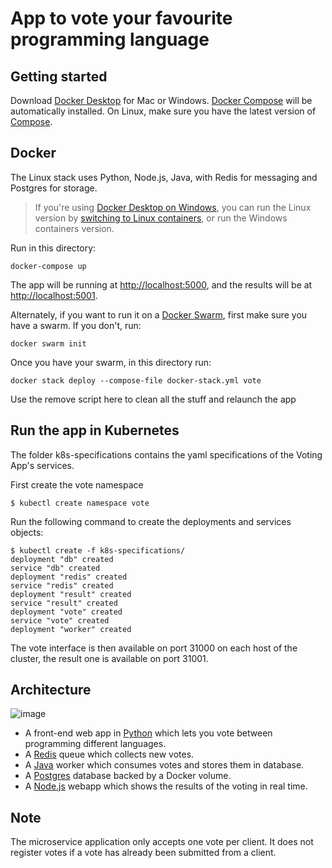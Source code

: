 App to vote your favourite programming language
=========

Getting started
---------------

Download [Docker Desktop](https://www.docker.com/products/docker-desktop) for Mac or Windows. [Docker Compose](https://docs.docker.com/compose) will be automatically installed. On Linux, make sure you have the latest version of [Compose](https://docs.docker.com/compose/install/). 

## Docker

The Linux stack uses Python, Node.js, Java, with Redis for messaging and Postgres for storage.

> If you're using [Docker Desktop on Windows](https://store.docker.com/editions/community/docker-ce-desktop-windows), you can run the Linux version by [switching to Linux containers](https://docs.docker.com/docker-for-windows/#switch-between-windows-and-linux-containers), or run the Windows containers version.

Run in this directory:
```
docker-compose up
```
The app will be running at [http://localhost:5000](http://localhost:5000), and the results will be at [http://localhost:5001](http://localhost:5001).

Alternately, if you want to run it on a [Docker Swarm](https://docs.docker.com/engine/swarm/), first make sure you have a swarm. If you don't, run:
```
docker swarm init
```
Once you have your swarm, in this directory run:
```
docker stack deploy --compose-file docker-stack.yml vote
```

Use the remove script here to clean all the stuff and relaunch the app

Run the app in Kubernetes
-------------------------

The folder k8s-specifications contains the yaml specifications of the Voting App's services.

First create the vote namespace

```
$ kubectl create namespace vote
```

Run the following command to create the deployments and services objects:
```
$ kubectl create -f k8s-specifications/
deployment "db" created
service "db" created
deployment "redis" created
service "redis" created
deployment "result" created
service "result" created
deployment "vote" created
service "vote" created
deployment "worker" created
```

The vote interface is then available on port 31000 on each host of the cluster, the result one is available on port 31001.

Architecture
-----

![image](https://user-images.githubusercontent.com/31995078/120103561-ddf47380-c158-11eb-91c1-05dcab54d1dc.png)

* A front-end web app in [Python](/vote) which lets you vote between programming different languages.
* A [Redis](https://hub.docker.com/_/redis/) queue which collects new votes.
* A [Java](/worker/src/main) worker which consumes votes and stores them in database.
* A [Postgres](https://hub.docker.com/_/postgres/) database backed by a Docker volume.
* A [Node.js](/result) webapp which shows the results of the voting in real time.


Note
----

The microservice application only accepts one vote per client. It does not register votes if a vote has already been submitted from a client.
